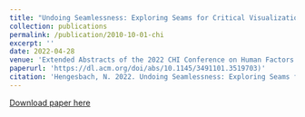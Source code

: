 ```yaml
---
title: "Undoing Seamlessness: Exploring Seams for Critical Visualization"
collection: publications
permalink: /publication/2010-10-01-chi
excerpt: ''
date: 2022-04-28
venue: 'Extended Abstracts of the 2022 CHI Conference on Human Factors in Computing Systems'
paperurl: 'https://dl.acm.org/doi/abs/10.1145/3491101.3519703)'
citation: 'Hengesbach, N. 2022. Undoing Seamlessness: Exploring Seams for Critical Visualization. In Extended Abstracts of the 2022 CHI Conference on Human Factors in Computing Systems (CHI EA '22). Association for Computing Machinery, New York, NY, USA, Article 364, 1–7. https://doi.org/10.1145/3491101.3519703'
---
```


[Download paper here](http://academicpages.github.io/files/chi22.pdf)
